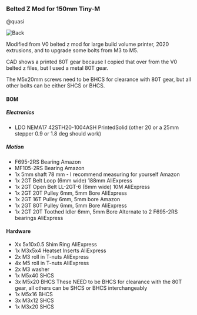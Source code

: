 ### Belted Z Mod for 150mm Tiny-M

@quasi

![Back](https://github.com/gsl12/Tiny-M/blob/master/usermods/belted_z_mod_150mm/Images/CAD%20back.png)

Modified from V0 belted z mod for large build volume printer, 2020 extrusions, and to upgrade some bolts from M3 to M5.

CAD shows a printed 80T gear because I copied that over from the V0 belted z files, but I used a metal 80T gear.

The M5x20mm screws need to be BHCS for clearance with 80T gear, but all other bolts can be either SHCS or BHCS.

#### BOM
##### Electronics	
- LDO NEMA17 42STH20-1004ASH			PrintedSolid (other 20 or a 25mm stepper 0.9 or 1.8 deg should work)
##### Motion	
- F695-2RS Bearing			Amazon
- MF105-2RS Bearing			Amazon
- 1x 5mm shaft	78 mm	- I recommend measuring for yourself	Amazon
- 1x 2GT Belt Loop (6mm wide) 188mm			AliExpress
- 1x 2GT Open Belt LL-2GT-6 (6mm wide) 10M			AliExpress
- 1x 2GT 20T Pulley 6mm, 5mm Bore			AliExpress
- 1x 2GT 16T Pulley 6mm, 5mm bore			Amazon
- 1x 2GT 80T Pulley 6mm, 5mm Bore			AliExpress
- 1x 2GT 20T Toothed Idler 6mm, 5mm Bore		Alternate to 2 F695-2RS bearings	AliExpress
#### Hardware	
- Xx 5x10x0.5 Shim Ring			AliExpress
- 1x M3x5x4 Heatset Inserts		AliExpress
- 2x M3 roll in T-nuts		AliExpress
- 4x M5 roll in T-nuts			AliExpress
- 2x M3 washer			
- 1x M5x40 SHCS			
- 3x M5x20 BHCS		These NEED to be BHCS for clearance with the 80T gear, all others can be SHCS or BHCS interchangeably	
- 1x M5x16 BHCS			
- 3x M3x12 SHCS			
- 1x M3x20 SHCS			
	

